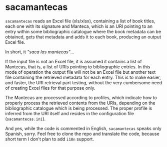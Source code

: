 # sacamantecas

`sacamantecas` reads an Excel file (xls/xlsx), containing a list of book titles,
each one with its signature and Manteca, which is an URI pointing to an entry
within some bibliographic catalogue where the book metadata can be obtained,
gets that metadata and adds it to each book, producing an output Excel file.

In short, it *"saca las mantecas"*…

If the input file is not an Excel file, it is assumed it contains a list of
Mantecas, that is, a list of URIs pointing to bibliographic entries. In this
mode of operation the output file will not be an Excel file but another text
file containing the retrieved metadata for each entry. This is to make easier,
and faster, the URI retrieval part testing, without the very cumbersome need of
creating Excel files for that purpose only.

The Mantecas are processed according to profiles, which indicate how to properly
process the retrieved contents from the URIs, depending on the bibliographic
catalogue which is being processed. The proper profile is inferred from the URI
itself and resides in the configuration file (`sacamantecas.ini`).

And yes, while the code is commented in English, `sacamantecas` speaks only
Spanish, sorry. Feel free to clone the repo and translate the code, because
short term I don't plan to add `i18n` support.

